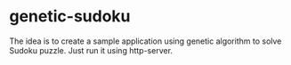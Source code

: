 # genetic-sudoku

The idea is to create a sample application using genetic algorithm to solve Sudoku puzzle. Just run it using http-server.
